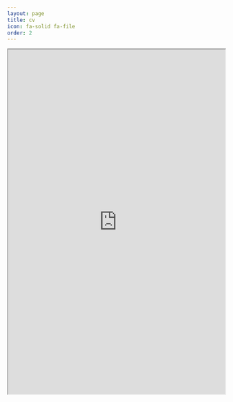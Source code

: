 ```yaml
---
layout: page
title: cv
icon: fa-solid fa-file
order: 2
---
```


<iframe src="https://docs.google.com/viewer?url=https://raw.githubusercontent.com/caterer-z-t/caterer-z-t.github.io/47ee50a28b291db7ce0173aaad5e410351bba77b/assets/pdf/zc_cv_academia.pdf&embedded=true" width="100%" height="800px"></iframe>
